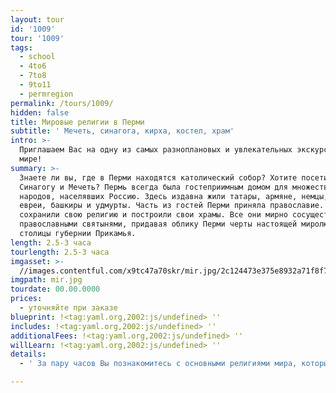 ```yaml
---
layout: tour
id: '1009'
tour: '1009'
tags:
  - school
  - 4to6
  - 7to8
  - 9to11
  - permregion
permalink: /tours/1009/
hidden: false
title: Мировые религии в Перми
subtitle: ' Мечеть, синагога, кирха, костел, храм'
intro: >-
  Приглашаем Вас на одну из самых разноплановых и увлекательных экскурсий в
  мире!
summary: >-
  Знаете ли вы, где в Перми находятся католический собор? Хотите посетить
  Синагогу и Мечеть? Пермь всегда была гостеприимным домом для множества
  народов, населявших Россию. Здесь издавна жили татары, армяне, немцы, поляки,
  евреи, башкиры и удмурты. Часть из гостей Перми приняла православие. Другие
  сохранили свою религию и построили свои храмы. Все они мирно сосуществовали с
  православными святынями, придавая облику Перми черты настоящей миролюбивой
  столицы губернии Прикамья.
length: 2.5-3 часа
tourlength: 2.5-3 часа
imgasset: >-
  //images.contentful.com/x9tc47a70skr/mir.jpg/2c124473e375e8932a71f8f77f152c00/mir.jpg
imgpath: mir.jpg
tourdate: 00.00.0000
prices:
  - уточняйте при заказе
blueprint: !<tag:yaml.org,2002:js/undefined> ''
includes: !<tag:yaml.org,2002:js/undefined> ''
additionalFees: !<tag:yaml.org,2002:js/undefined> ''
willLearn: !<tag:yaml.org,2002:js/undefined> ''
details:
  - ' За пару часов Вы познакомитесь с основными религиями мира, которые сформировали культурное наследие человечества – православие, католицизм, протестантизм, иудаизм и ислам. Побывав в костеле, синагоге, мечети, лютеранской кирхи и в и в православном храме Вы ощутите настоящую атмосферу религиозных обрядов. '

---
```

